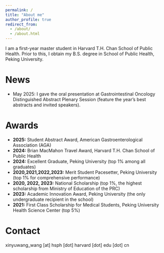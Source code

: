 ```yaml
---
permalink: /
title: "About me"
author_profile: true
redirect_from: 
  - /about/
  - /about.html
---
```


I am a first-year master student in Harvard T.H. Chan School of Public Health. Prior to this, I obtain my B.S. degree in School of Public Health, Peking University.

News
======
* May 2025: I gave the oral presentation at Gastrointestinal Oncology Distinguished Abstract Plenary Session (feature the year’s best abstracts and invited speakers).

Awards
======
* **2025:** Student Abstract Award, American Gastroenterological Association (AGA)
* **2024:** Brian MacMahon Travel Award, Harvard T.H. Chan School of Public Health
* **2024:** Excellent Graduate, Peking University (top 1% among all graduates)
* **2020,2021,2022,2023:** Merit Student Pacesetter, Peking University (top 1% for comprehensive performance)
* **2020, 2022, 2023:** National Scholarship (top 1%, the highest scholarship from Ministry of Education of the PRC)
* **2023:** Academic Innovation Award, Peking University (the only undergraduate recipient in the school)
* **2021:** First Class Scholarship for Medical Students, Peking University Health Science Center (top 5%)

Contact
======
xinyuwang_wang [at] hsph [dot] harvard [dot] edu [dot] cn

